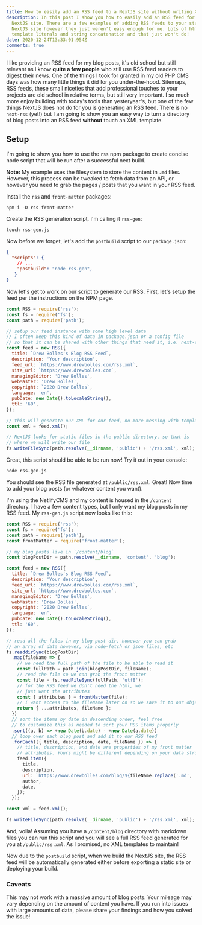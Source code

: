 ```yaml
---
title: How to easily add an RSS feed to a NextJS site without writing XML templates
description: In this post I show you how to easily add an RSS feed for your
  NextJS site. There are a few examples of adding RSS feeds to your static
  NextJS site however they just weren't easy enough for me. Lots of html in
  template literals and string concatenation and that just won't do!
date: 2020-12-24T13:33:01.954Z
comments: true
---
```

I like providing an RSS feed for my blog posts, it's old school but still relevant as I know **quite a few people** who still use RSS feed readers to digest their news. One of the things I took for granted in my old PHP CMS days was how many little things it did for you under-the-hood. Sitemaps, RSS feeds, these small niceties that add professional touches to your projects are old school in relative terms, but still very important. I so much more enjoy building with today's tools than yesteryear's, but one of the few things NextJS does not do for you is generating an RSS feed. There is no `next-rss` (yet!) but I am going to show you an easy way to turn a directory of blog posts into an RSS feed **without** touch an XML template.

## Setup

I'm going to show you how to use the `rss` npm package to create concise node script that will be run after a successful next build.

**Note:** My example uses the filesystem to store the content in `.md` files. However, this process can be tweaked to fetch data from an API, or however you need to grab the pages / posts that you want in your RSS feed.

Install the `rss` and `front-matter` packages:

```
npm i -D rss front-matter
```

Create the RSS generation script, I'm calling it `rss-gen`:

```
touch rss-gen.js
```

Now before we forget, let's add the `postbuild` script to our `package.json`:

```json
{
  "scripts": {
    // ...
    "postbuild": "node rss-gen",
   }
}
```

Now let's get to work on our script to generate our RSS. First, let's setup the feed per the instructions on the NPM page.

```javascript
const RSS = require('rss');
const fs = require('fs');
const path = require('path');

// setup our feed instance with some high level data
// I often keep this kind of data in package.json or a config file
// so that it can be shared with other things that need it, i.e. next-seo
const feed = new RSS({
  title: `Drew Bolles's Blog RSS Feed`,
  description: 'Your description',
  feed_url: `https://www.drewbolles.com/rss.xml`,
  site_url: `https://www.drewbolles.com`,
  managingEditor: 'Drew Bolles',
  webMaster: 'Drew Bolles',
  copyright: `2020 Drew Bolles`,
  language: 'en',
  pubDate: new Date().toLocaleString(),
  ttl: '60',
});

// this will generate our XML for our feed, no more messing with templates!
const xml = feed.xml();

// NextJS looks for static files in the public directory, so that is
// where we will write our file
fs.writeFileSync(path.resolve(__dirname, 'public') + '/rss.xml', xml);
```

Great, this script should be able to be run now! Try it out in your console:

```
node rss-gen.js
```

You should see the RSS file generated at `/public/rss.xml`. Great! Now time to add your blog posts (or whatever content you want).

I'm using the NetlifyCMS and my content is housed in the `/content` directory. I have a few content types, but I only want my blog posts in my RSS feed. My `rss-gen.js` script now looks like this:

```javascript
const RSS = require('rss');
const fs = require('fs');
const path = require('path');
const frontMatter = require('front-matter');

// my blog posts live in `/content/blog`
const blogPostDir = path.resolve(__dirname, 'content', 'blog');

const feed = new RSS({
  title: `Drew Bolles's Blog RSS Feed`,
  description: 'Your description',
  feed_url: `https://www.drewbolles.com/rss.xml`,
  site_url: `https://www.drewbolles.com`,
  managingEditor: 'Drew Bolles',
  webMaster: 'Drew Bolles',
  copyright: `2020 Drew Bolles`,
  language: 'en',
  pubDate: new Date().toLocaleString(),
  ttl: '60',
});

// read all the files in my blog post dir, however you can grab
// an array of data however, via node-fetch or json files, etc
fs.readdirSync(blogPostDir)
  .map(fileName => {
    // we need the full path of the file to be able to read it
    const fullPath = path.join(blogPostDir, fileName);
    // read the file so we can grab the front matter
    const file = fs.readFileSync(fullPath, 'utf8');
    // for the RSS feed we don't need the html, we
    // just want the attributes
    const { attributes } = frontMatter(file);
    // I want access to the fileName later on so we save it to our object
    return { ...attributes, fileName };
  })
  // sort the items by date in descending order, feel free
  // to customize this as needed to sort your RSS items properly
  .sort((a, b) => +new Date(b.date) - +new Date(a.date))
  // loop over each blog post and add it to our RSS feed
  .forEach(({ title, description, date, fileName }) => {
    // title, description, and date are properties of my front matter
    // attributes. Yours might be different depending on your data structure
    feed.item({
      title,
      description,
      url: `https://www.drewbolles.com/blog/${fileName.replace('.md', '')}`,
      author,
      date,
    });
  });

const xml = feed.xml();

fs.writeFileSync(path.resolve(__dirname, 'public') + '/rss.xml', xml);
```

And, voila! Assuming you have a `/content/blog` directory with markdown files you can run this script and you will see a full RSS feed generated for you at `/public/rss.xml`. As I promised, no XML templates to maintain!

Now due to the `postbuild` script, when we build the NextJS site, the RSS feed will be automatically generated either before exporting a static site or deploying your build.

### Caveats

This may not work with a massive amount of blog posts. Your mileage may vary depending on the amount of content you have. If you run into issues with large amounts of data, please share your findings and how you solved the issue!